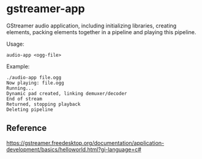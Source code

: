 # gstreamer-app
GStreamer audio application, including initializing libraries, creating elements, packing elements together in a pipeline and playing this pipeline.

Usage: 
```
audio-app <ogg-file>
```

Example:
```
./audio-app file.ogg
Now playing: file.ogg
Running...
Dynamic pad created, linking demuxer/decoder
End of stream
Returned, stopping playback
Deleting pipeline
```

## Reference
https://gstreamer.freedesktop.org/documentation/application-development/basics/helloworld.html?gi-language=c#
